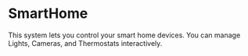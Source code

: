 # SmartHome
This system lets you control your smart home devices.  You can manage Lights, Cameras, and Thermostats interactively.

